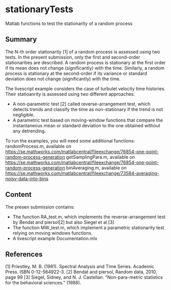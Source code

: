 # stationaryTests
Matlab functions to test the stationarity of a random process

## Summary
The N-th order stationarity [1] of a random process is assessed using two tests. In the present submission, only the first and second-order stationarities are described. A random process is stationary at the first order if its mean does not change (significantly) with the time. Similarly, a random process is stationary at the second-order if its variance or standard deviation does not change (significantly) with the time. 

The livescript example considers the case of turbulet velocity time histories. Their statioanrity is assessed using two different approaches:
  - A non-parametric test [2] called reverse-arrangement test, which detects trends and classify the time as non-stationary if the trend is not negligible.
  - A parametric test based on moving-window functions that compare the instantaneous mean or standard deviation to the one obtained without any detrending.

To run the examples, you will need some additional functions:
randomProcess.m, available on https://se.mathworks.com/matlabcentral/fileexchange/76854-one-point-random-process-generation 
getSamplingPara.m, available on https://se.mathworks.com/matlabcentral/fileexchange/76854-one-point-random-process-generation 
binAveraging.m, available on https://se.mathworks.com/matlabcentral/fileexchange/73584-averaging-noisy-data-into-bins  


## Content
The presen submission contains:
  - The function RA_test.m, which implements the reverse-arrangement test by Bendat and piersol[2] but also  Siegel et al [3]
  - The function MW_test.m, which implement a parametric stationarity test relying on moving windows functions.
  - A livescript example Documentation.mlx

## References

[1] Priestley, M. B. (1981). Spectral Analysis and Time Series. Academic Press. ISBN 0-12-564922-3.
[2] Bendat and piersol, Random data, 2010, page 99
[3] Siegel, Sidney, and N. J. Castellan. "Non-para-metric statistics for the behavioral sciences." (1988).
